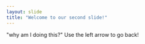 ```yaml
---
layout: slide
title: "Welcome to our second slide!"
---
```

"why am I doing this?"
Use the left arrow to go back!
